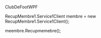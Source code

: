ClubDeFootWPF

RecupMembre1.Service1Client membre = new RecupMembre1.Service1Client();

meembre.Recupmemebre();